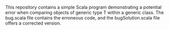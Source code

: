 This repository contains a simple Scala program demonstrating a potential error when comparing objects of generic type T within a generic class. The bug.scala file contains the erroneous code, and the bugSolution.scala file offers a corrected version.